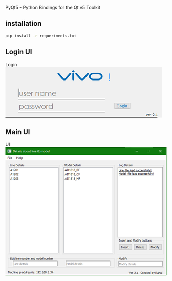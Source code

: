 PyQt5 - Python Bindings for the Qt v5 Toolkit

## installation

```sh
pip install -r requeriments.txt
```

## Login UI

 Login
![Login](images/Capture.PNG)

## Main UI

UI
![Login](images/Capture2.PNG)
